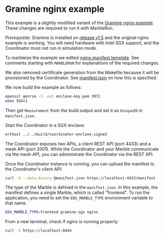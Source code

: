 # Gramine nginx example

This example is a slightly modified variant of the [Gramine nginx example](https://github.com/gramineproject/gramine/tree/master/CI-Examples/nginx). These changes are required to run it with MarbleRun.

*Prerequisite*: Gramine is installed on [release v1.5](https://github.com/gramineproject/gramine/releases/tag/v1.5) and the original nginx example is working. You will need hardware with Intel SGX support, and the Coordinator must not run in simulation mode.

To marbleize the example we edited [nginx.manifest.template](nginx.manifest.template). See comments starting with `MARBLERUN` for explanations of the required changes.

We also removed certificate generation from the Makefile because it will be provisioned by the Coordinator. See [manifest.json](manifest.json) on how this is specified.

We now build the example as follows:

```sh
openssl genrsa -3 -out enclave-key.pem 3072
make SGX=1
```

Then get `Measurement` from the build output and set it as `UniqueID` in `manifest.json`.

Start the Coordinator in a SGX enclave:

```sh
erthost ../../build/coordinator-enclave.signed
```

The Coordinator exposes two APIs, a client REST API (port 4433) and a mesh API (port 2001). While the Coordinator and your Marble communicate via the mesh API, you can administrate the Coordinator via the REST API.

Once the Coordinator instance is running, you can upload the manifest to the Coordinator's client API:

```sh
curl -k --data-binary @manifest.json https://localhost:4433/manifest
```

The type of the Marble is defined in the `manifest.json`. In this example, the manifest defines a single Marble, which is called "frontend". To run the application, you need to set the `EDG_MARBLE_TYPE` environment variable to that name.

```sh
EDG_MARBLE_TYPE=frontend gramine-sgx nginx
```

From a new terminal, check if nginx is running properly:

```sh
curl -k https://localhost:8444
```
